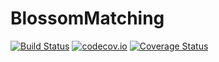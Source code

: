 # BlossomMatching

[![Build Status](https://travis-ci.org/JuliaGraphs/BlossomMatching.jl.svg?branch=master)](https://travis-ci.org/JuliaGraphs/BlossomMatching.jl)
[![codecov.io](http://codecov.io/github/JuliaGraphs/BlossomMatching.jl/coverage.svg?branch=master)](http://codecov.io/github/JuliaGraphs/BlossomMatching.jl?branch=master)
[![Coverage Status](https://coveralls.io/repos/github/JuliaGraphs/BlossomMatching.jl/badge.svg?branch=master)](https://coveralls.io/github/JuliaGraphs/BlossomMatching.jl?branch=master)
